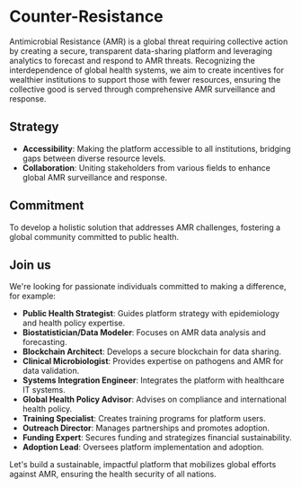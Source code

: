 # Counter-Resistance

Antimicrobial Resistance (AMR) is a global threat requiring collective action by creating a secure, transparent data-sharing platform and leveraging analytics to forecast and respond to AMR threats. Recognizing the interdependence of global health systems, we aim to create incentives for wealthier institutions to support those with fewer resources, ensuring the collective good is served through comprehensive AMR surveillance and response.

## Strategy
- **Accessibility**: Making the platform accessible to all institutions, bridging gaps between diverse resource levels.
- **Collaboration**: Uniting stakeholders from various fields to enhance global AMR surveillance and response.

## Commitment
To develop a holistic solution that addresses AMR challenges, fostering a global community committed to public health.

## Join us
We're looking for passionate individuals committed to making a difference, for example:

- **Public Health Strategist**: Guides platform strategy with epidemiology and health policy expertise.
- **Biostatistician/Data Modeler**: Focuses on AMR data analysis and forecasting.
- **Blockchain Architect**: Develops a secure blockchain for data sharing.
- **Clinical Microbiologist**: Provides expertise on pathogens and AMR for data validation.
- **Systems Integration Engineer**: Integrates the platform with healthcare IT systems.
- **Global Health Policy Advisor**: Advises on compliance and international health policy.
- **Training Specialist**: Creates training programs for platform users.
- **Outreach Director**: Manages partnerships and promotes adoption.
- **Funding Expert**: Secures funding and strategizes financial sustainability.
- **Adoption Lead**: Oversees platform implementation and adoption.

Let's build a sustainable, impactful platform that mobilizes global efforts against AMR, ensuring the health security of all nations.
